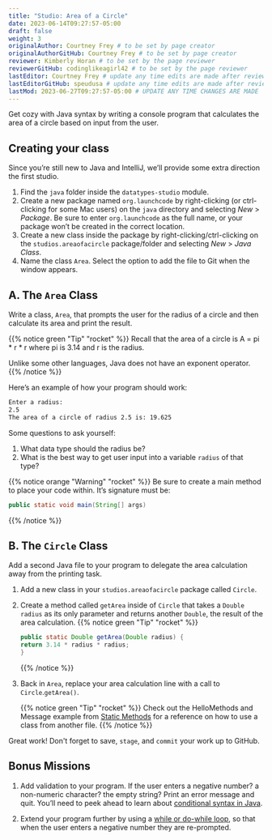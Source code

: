 ```yaml
---
title: "Studio: Area of a Circle"
date: 2023-06-14T09:27:57-05:00
draft: false
weight: 3
originalAuthor: Courtney Frey # to be set by page creator
originalAuthorGitHub: Courtney Frey # to be set by page creator
reviewer: Kimberly Horan # to be set by the page reviewer
reviewerGitHub: codinglikeagirl42 # to be set by the page reviewer
lastEditor: Courtney Frey # update any time edits are made after review
lastEditorGitHub: speudusa # update any time edits are made after review
lastMod: 2023-06-27T09:27:57-05:00 # UPDATE ANY TIME CHANGES ARE MADE
---
```


Get cozy with Java syntax by writing a console program that calculates the area of a circle based on input from the user.

## Creating your class
Since you’re still new to Java and IntelliJ, we’ll provide some extra direction the first studio.

1. Find the `java` folder inside the `datatypes-studio` module.
1. Create a new package named `org.launchcode` by right-clicking (or ctrl-clicking for some Mac users) on the `java` directory and selecting _New_ > _Package_. Be sure to enter `org.launchcode` as the full name, or your package won’t be created in the correct location.
1. Create a new class inside the package by right-clicking/ctrl-clicking on the `studios.areaofacircle` package/folder and selecting _New_ > _Java Class_. 
1. Name the class `Area`.  Select the option to add the file to Git when the window appears.

## A. The `Area` Class

Write a class, `Area`, that prompts the user for the radius of a circle and then calculate its area and print the result.

{{% notice green "Tip" "rocket" %}} 
 Recall that the area of a circle is A = pi * r * r where pi is 3.14 and r is the radius.

 Unlike some other languages, Java does not have an exponent operator.
{{% /notice %}}

Here’s an example of how your program should work:
```bash
Enter a radius: 
2.5
The area of a circle of radius 2.5 is: 19.625
```

Some questions to ask yourself:

1. What data type should the radius be?
1. What is the best way to get user input into a variable `radius` of that type?

{{% notice orange "Warning" "rocket" %}} 
 Be sure to create a main method to place your code within. It’s signature must be:

 ```java
 public static void main(String[] args)
```
{{% /notice %}}

## B. The `Circle` Class

Add a second Java file to your program to delegate the area calculation away from the printing task.

1. Add a new class in your `studios.areaofacircle` package called `Circle`.
1. Create a method called `getArea` inside of `Circle` that takes a `Double` `radius` as its only parameter and returns another `Double`, the result of the area calculation.
   {{% notice green "Tip" "rocket" %}} 
   ```java
   public static Double getArea(Double radius) {
   return 3.14 * radius * radius;
   }
   ```
   {{% /notice %}}
1. Back in `Area`, replace your area calculation line with a call to `Circle`.`getArea()`.

   {{% notice green "Tip" "rocket" %}} 
   Check out the HelloMethods and Message example from [Static Methods](../reading/more-data-types/#static-methods) for a reference on how to use a class from another file.
   {{% /notice %}}

Great work! Don't forget to save, `stage`, and `commit` your work up to GitHub.

## Bonus Missions
1. Add validation to your program. If the user enters a negative number? a non-numeric character? the empty string? Print an error message and quit. You’ll need to peek ahead to learn about [conditional syntax in Java](https://docs.oracle.com/javase/tutorial/java/nutsandbolts/if.html).

1. Extend your program further by using a [while or do-while loop](https://docs.oracle.com/javase/tutorial/java/nutsandbolts/while.html), so that when the user enters a negative number they are re-prompted.
